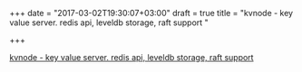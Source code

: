 +++
date = "2017-03-02T19:30:07+03:00"
draft = true
title = "kvnode - key value server. redis api, leveldb storage, raft support "

+++

<p><a href="https://t.co/3mNk6vd8KG">kvnode - key value server. redis api, leveldb storage, raft support </a></p>
